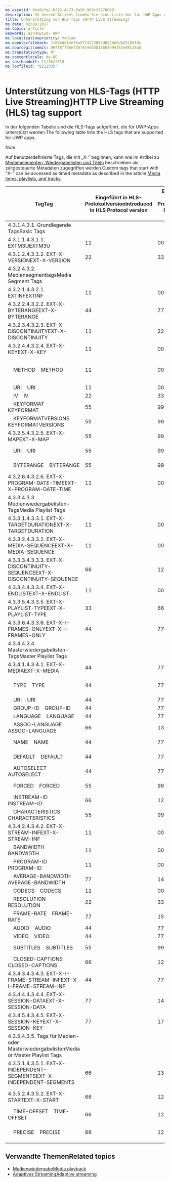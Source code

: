 ```yaml
---
ms.assetid: 66a9cfe2-b212-4c73-8a36-963c33270099
description: In diesem Artikel finden Sie eine Liste der für UWP-Apps unterstützten Tags für das HLS-Protokoll (HTTP Live Streaming).
title: Unterstützung von HLS-Tags (HTTP Live Streaming)
ms.date: 02/08/2017
ms.topic: article
keywords: Windows10, UWP
ms.localizationpriority: medium
ms.openlocfilehash: 7c6664d13e76a5774172094d632de9db25109fdc
ms.sourcegitcommit: 89ff8ff88ef58f4fe6d3b1368fe94f62e59118ad
ms.translationtype: MT
ms.contentlocale: de-DE
ms.lasthandoff: 11/30/2018
ms.locfileid: "8212535"
---
```

# <a name="http-live-streaming-hls-tag-support"></a><span data-ttu-id="c95f7-104">Unterstützung von HLS-Tags (HTTP Live Streaming)</span><span class="sxs-lookup"><span data-stu-id="c95f7-104">HTTP Live Streaming (HLS) tag support</span></span>
<span data-ttu-id="c95f7-105">In der folgenden Tabelle sind die HLS-Tags aufgeführt, die für UWP-Apps unterstützt werden.</span><span class="sxs-lookup"><span data-stu-id="c95f7-105">The following table lists the HLS tags that are supported for UWP apps.</span></span>

> [!NOTE] 
> <span data-ttu-id="c95f7-106">Auf benutzerdefinierte Tags, die mit „X-” beginnen, kann wie im Artikel zu [Medienelementen, Wiedergabelisten und Titeln](media-playback-with-mediasource.md) beschrieben als zeitgesteuerte Metadaten zugegriffen werden.</span><span class="sxs-lookup"><span data-stu-id="c95f7-106">Custom tags that start with "X-" can be accessed as timed metadata as described in the article [Media items, playlists, and tracks](media-playback-with-mediasource.md).</span></span>

|<span data-ttu-id="c95f7-107">Tag</span><span class="sxs-lookup"><span data-stu-id="c95f7-107">Tag</span></span> |<span data-ttu-id="c95f7-108">Eingeführt in HLS-Protokollversion</span><span class="sxs-lookup"><span data-stu-id="c95f7-108">Introduced in HLS Protocol version</span></span>|<span data-ttu-id="c95f7-109">Entwurfsversion des HLS-Protokolldokuments</span><span class="sxs-lookup"><span data-stu-id="c95f7-109">HLS Protocol Document Draft Version</span></span>|<span data-ttu-id="c95f7-110">Erforderlich auf dem Client</span><span class="sxs-lookup"><span data-stu-id="c95f7-110">Required on Client</span></span>|<span data-ttu-id="c95f7-111">Juliversion von Windows 10</span><span class="sxs-lookup"><span data-stu-id="c95f7-111">July release of Windows 10</span></span>|<span data-ttu-id="c95f7-112">Windows 10, Version 1511</span><span class="sxs-lookup"><span data-stu-id="c95f7-112">Windows 10, Version 1511</span></span>|<span data-ttu-id="c95f7-113">Windows 10, Version 1607</span><span class="sxs-lookup"><span data-stu-id="c95f7-113">Windows 10, Version 1607</span></span> |
|---------------------|-----------|--------------|---------|--------------|-----|-----|
|<span data-ttu-id="c95f7-114">4.3.1.</span><span class="sxs-lookup"><span data-stu-id="c95f7-114">4.3.1.</span></span>  <span data-ttu-id="c95f7-115">Grundlegende Tags</span><span class="sxs-lookup"><span data-stu-id="c95f7-115">Basic Tags</span></span>                 |             |                   |         |             |     |    |
| <span data-ttu-id="c95f7-116">4.3.1.1.</span><span class="sxs-lookup"><span data-stu-id="c95f7-116">4.3.1.1.</span></span>  <span data-ttu-id="c95f7-117">EXTM3U</span><span class="sxs-lookup"><span data-stu-id="c95f7-117">EXTM3U</span></span> |<span data-ttu-id="c95f7-118">1</span><span class="sxs-lookup"><span data-stu-id="c95f7-118">1</span></span>|<span data-ttu-id="c95f7-119">0</span><span class="sxs-lookup"><span data-stu-id="c95f7-119">0</span></span>|<span data-ttu-id="c95f7-120">ERFORDERLICH</span><span class="sxs-lookup"><span data-stu-id="c95f7-120">REQUIRED</span></span>|<span data-ttu-id="c95f7-121">Unterstützt</span><span class="sxs-lookup"><span data-stu-id="c95f7-121">Supported</span></span>|<span data-ttu-id="c95f7-122">Unterstützt</span><span class="sxs-lookup"><span data-stu-id="c95f7-122">Supported</span></span>|<span data-ttu-id="c95f7-123">Unterstützt</span><span class="sxs-lookup"><span data-stu-id="c95f7-123">Supported</span></span>|
| <span data-ttu-id="c95f7-124">4.3.1.2.</span><span class="sxs-lookup"><span data-stu-id="c95f7-124">4.3.1.2.</span></span>  <span data-ttu-id="c95f7-125">EXT-X-VERSION</span><span class="sxs-lookup"><span data-stu-id="c95f7-125">EXT-X-VERSION</span></span> |<span data-ttu-id="c95f7-126">2</span><span class="sxs-lookup"><span data-stu-id="c95f7-126">2</span></span>|<span data-ttu-id="c95f7-127">3</span><span class="sxs-lookup"><span data-stu-id="c95f7-127">3</span></span>|<span data-ttu-id="c95f7-128">ERFORDERLICH</span><span class="sxs-lookup"><span data-stu-id="c95f7-128">REQUIRED</span></span>|<span data-ttu-id="c95f7-129">Unterstützt</span><span class="sxs-lookup"><span data-stu-id="c95f7-129">Supported</span></span>|<span data-ttu-id="c95f7-130">Unterstützt</span><span class="sxs-lookup"><span data-stu-id="c95f7-130">Supported</span></span>|<span data-ttu-id="c95f7-131">Unterstützt</span><span class="sxs-lookup"><span data-stu-id="c95f7-131">Supported</span></span>
|<span data-ttu-id="c95f7-132">4.3.2.</span><span class="sxs-lookup"><span data-stu-id="c95f7-132">4.3.2.</span></span>  <span data-ttu-id="c95f7-133">Mediensegmenttags</span><span class="sxs-lookup"><span data-stu-id="c95f7-133">Media Segment Tags</span></span>                 |             |                   |         |             |     |    | 
| <span data-ttu-id="c95f7-134">4.3.2.1.</span><span class="sxs-lookup"><span data-stu-id="c95f7-134">4.3.2.1.</span></span>  <span data-ttu-id="c95f7-135">EXTINF</span><span class="sxs-lookup"><span data-stu-id="c95f7-135">EXTINF</span></span>  |<span data-ttu-id="c95f7-136">1</span><span class="sxs-lookup"><span data-stu-id="c95f7-136">1</span></span>|<span data-ttu-id="c95f7-137">0</span><span class="sxs-lookup"><span data-stu-id="c95f7-137">0</span></span>|<span data-ttu-id="c95f7-138">ERFORDERLICH</span><span class="sxs-lookup"><span data-stu-id="c95f7-138">REQUIRED</span></span>|<span data-ttu-id="c95f7-139">Unterstützt</span><span class="sxs-lookup"><span data-stu-id="c95f7-139">Supported</span></span>|<span data-ttu-id="c95f7-140">Unterstützt</span><span class="sxs-lookup"><span data-stu-id="c95f7-140">Supported</span></span>|<span data-ttu-id="c95f7-141">Unterstützt</span><span class="sxs-lookup"><span data-stu-id="c95f7-141">Supported</span></span>
| <span data-ttu-id="c95f7-142">4.3.2.2.</span><span class="sxs-lookup"><span data-stu-id="c95f7-142">4.3.2.2.</span></span>  <span data-ttu-id="c95f7-143">EXT-X-BYTERANGE</span><span class="sxs-lookup"><span data-stu-id="c95f7-143">EXT-X-BYTERANGE</span></span> |<span data-ttu-id="c95f7-144">4</span><span class="sxs-lookup"><span data-stu-id="c95f7-144">4</span></span>|<span data-ttu-id="c95f7-145">7</span><span class="sxs-lookup"><span data-stu-id="c95f7-145">7</span></span>|<span data-ttu-id="c95f7-146">OPTIONAL</span><span class="sxs-lookup"><span data-stu-id="c95f7-146">OPTIONAL</span></span>|<span data-ttu-id="c95f7-147">Unterstützt</span><span class="sxs-lookup"><span data-stu-id="c95f7-147">Supported</span></span>|<span data-ttu-id="c95f7-148">Unterstützt</span><span class="sxs-lookup"><span data-stu-id="c95f7-148">Supported</span></span>|<span data-ttu-id="c95f7-149">Unterstützt</span><span class="sxs-lookup"><span data-stu-id="c95f7-149">Supported</span></span>|
| <span data-ttu-id="c95f7-150">4.3.2.3.</span><span class="sxs-lookup"><span data-stu-id="c95f7-150">4.3.2.3.</span></span>  <span data-ttu-id="c95f7-151">EXT-X-DISCONTINUITY</span><span class="sxs-lookup"><span data-stu-id="c95f7-151">EXT-X-DISCONTINUITY</span></span> |<span data-ttu-id="c95f7-152">1</span><span class="sxs-lookup"><span data-stu-id="c95f7-152">1</span></span>|<span data-ttu-id="c95f7-153">2</span><span class="sxs-lookup"><span data-stu-id="c95f7-153">2</span></span>|<span data-ttu-id="c95f7-154">OPTIONAL</span><span class="sxs-lookup"><span data-stu-id="c95f7-154">OPTIONAL</span></span>|<span data-ttu-id="c95f7-155">Unterstützt</span><span class="sxs-lookup"><span data-stu-id="c95f7-155">Supported</span></span>|<span data-ttu-id="c95f7-156">Unterstützt</span><span class="sxs-lookup"><span data-stu-id="c95f7-156">Supported</span></span>|<span data-ttu-id="c95f7-157">Unterstützt</span><span class="sxs-lookup"><span data-stu-id="c95f7-157">Supported</span></span>|
| <span data-ttu-id="c95f7-158">4.3.2.4.</span><span class="sxs-lookup"><span data-stu-id="c95f7-158">4.3.2.4.</span></span>  <span data-ttu-id="c95f7-159">EXT-X-KEY</span><span class="sxs-lookup"><span data-stu-id="c95f7-159">EXT-X-KEY</span></span> |<span data-ttu-id="c95f7-160">1</span><span class="sxs-lookup"><span data-stu-id="c95f7-160">1</span></span>|<span data-ttu-id="c95f7-161">0</span><span class="sxs-lookup"><span data-stu-id="c95f7-161">0</span></span>|<span data-ttu-id="c95f7-162">OPTIONAL</span><span class="sxs-lookup"><span data-stu-id="c95f7-162">OPTIONAL</span></span>|<span data-ttu-id="c95f7-163">Unterstützt</span><span class="sxs-lookup"><span data-stu-id="c95f7-163">Supported</span></span>|<span data-ttu-id="c95f7-164">Unterstützt</span><span class="sxs-lookup"><span data-stu-id="c95f7-164">Supported</span></span>|<span data-ttu-id="c95f7-165">Unterstützt</span><span class="sxs-lookup"><span data-stu-id="c95f7-165">Supported</span></span>|
|<span data-ttu-id="c95f7-166">&nbsp;&nbsp;&nbsp; METHOD</span><span class="sxs-lookup"><span data-stu-id="c95f7-166">&nbsp;&nbsp;&nbsp; METHOD</span></span>|<span data-ttu-id="c95f7-167">1</span><span class="sxs-lookup"><span data-stu-id="c95f7-167">1</span></span>|<span data-ttu-id="c95f7-168">0</span><span class="sxs-lookup"><span data-stu-id="c95f7-168">0</span></span>|<span data-ttu-id="c95f7-169">Attribut</span><span class="sxs-lookup"><span data-stu-id="c95f7-169">Attribute</span></span>|<span data-ttu-id="c95f7-170">„NONE, AES-128”</span><span class="sxs-lookup"><span data-stu-id="c95f7-170">"NONE, AES-128"</span></span>|<span data-ttu-id="c95f7-171">„NONE, AES-128”</span><span class="sxs-lookup"><span data-stu-id="c95f7-171">"NONE, AES-128"</span></span>|<span data-ttu-id="c95f7-172">„NONE, AES-128, SAMPLE-AES”</span><span class="sxs-lookup"><span data-stu-id="c95f7-172">"NONE, AES-128, SAMPLE-AES"</span></span>|
|<span data-ttu-id="c95f7-173">&nbsp;&nbsp;&nbsp; URI</span><span class="sxs-lookup"><span data-stu-id="c95f7-173">&nbsp;&nbsp;&nbsp; URI</span></span>|<span data-ttu-id="c95f7-174">1</span><span class="sxs-lookup"><span data-stu-id="c95f7-174">1</span></span>|<span data-ttu-id="c95f7-175">0</span><span class="sxs-lookup"><span data-stu-id="c95f7-175">0</span></span>|<span data-ttu-id="c95f7-176">Attribut</span><span class="sxs-lookup"><span data-stu-id="c95f7-176">Attribute</span></span>|<span data-ttu-id="c95f7-177">Unterstützt</span><span class="sxs-lookup"><span data-stu-id="c95f7-177">Supported</span></span>|<span data-ttu-id="c95f7-178">Unterstützt</span><span class="sxs-lookup"><span data-stu-id="c95f7-178">Supported</span></span>|<span data-ttu-id="c95f7-179">Unterstützt</span><span class="sxs-lookup"><span data-stu-id="c95f7-179">Supported</span></span>|
|<span data-ttu-id="c95f7-180">&nbsp;&nbsp;&nbsp; IV</span><span class="sxs-lookup"><span data-stu-id="c95f7-180">&nbsp;&nbsp;&nbsp; IV</span></span>|<span data-ttu-id="c95f7-181">2</span><span class="sxs-lookup"><span data-stu-id="c95f7-181">2</span></span>|<span data-ttu-id="c95f7-182">3</span><span class="sxs-lookup"><span data-stu-id="c95f7-182">3</span></span>|<span data-ttu-id="c95f7-183">Attribut</span><span class="sxs-lookup"><span data-stu-id="c95f7-183">Attribute</span></span>|<span data-ttu-id="c95f7-184">Unterstützt</span><span class="sxs-lookup"><span data-stu-id="c95f7-184">Supported</span></span>|<span data-ttu-id="c95f7-185">Unterstützt</span><span class="sxs-lookup"><span data-stu-id="c95f7-185">Supported</span></span>|<span data-ttu-id="c95f7-186">Unterstützt</span><span class="sxs-lookup"><span data-stu-id="c95f7-186">Supported</span></span>|
|<span data-ttu-id="c95f7-187">&nbsp;&nbsp;&nbsp; KEYFORMAT</span><span class="sxs-lookup"><span data-stu-id="c95f7-187">&nbsp;&nbsp;&nbsp; KEYFORMAT</span></span>|<span data-ttu-id="c95f7-188">5</span><span class="sxs-lookup"><span data-stu-id="c95f7-188">5</span></span>|<span data-ttu-id="c95f7-189">9</span><span class="sxs-lookup"><span data-stu-id="c95f7-189">9</span></span>|<span data-ttu-id="c95f7-190">Attribut</span><span class="sxs-lookup"><span data-stu-id="c95f7-190">Attribute</span></span>|<span data-ttu-id="c95f7-191">Nicht unterstützt</span><span class="sxs-lookup"><span data-stu-id="c95f7-191">Not Supported</span></span>|<span data-ttu-id="c95f7-192">Nicht unterstützt</span><span class="sxs-lookup"><span data-stu-id="c95f7-192">Not Supported</span></span>|<span data-ttu-id="c95f7-193">Nicht unterstützt</span><span class="sxs-lookup"><span data-stu-id="c95f7-193">Not Supported</span></span>|
|<span data-ttu-id="c95f7-194">&nbsp;&nbsp;&nbsp; KEYFORMATVERSIONS</span><span class="sxs-lookup"><span data-stu-id="c95f7-194">&nbsp;&nbsp;&nbsp; KEYFORMATVERSIONS</span></span>|<span data-ttu-id="c95f7-195">5</span><span class="sxs-lookup"><span data-stu-id="c95f7-195">5</span></span>|<span data-ttu-id="c95f7-196">9</span><span class="sxs-lookup"><span data-stu-id="c95f7-196">9</span></span>|<span data-ttu-id="c95f7-197">Attribut</span><span class="sxs-lookup"><span data-stu-id="c95f7-197">Attribute</span></span>|<span data-ttu-id="c95f7-198">Nicht unterstützt</span><span class="sxs-lookup"><span data-stu-id="c95f7-198">Not Supported</span></span>|<span data-ttu-id="c95f7-199">Nicht unterstützt</span><span class="sxs-lookup"><span data-stu-id="c95f7-199">Not Supported</span></span>|<span data-ttu-id="c95f7-200">Nicht unterstützt</span><span class="sxs-lookup"><span data-stu-id="c95f7-200">Not Supported</span></span>|
| <span data-ttu-id="c95f7-201">4.3.2.5.</span><span class="sxs-lookup"><span data-stu-id="c95f7-201">4.3.2.5.</span></span>  <span data-ttu-id="c95f7-202">EXT-X-MAP</span><span class="sxs-lookup"><span data-stu-id="c95f7-202">EXT-X-MAP</span></span> |<span data-ttu-id="c95f7-203">5</span><span class="sxs-lookup"><span data-stu-id="c95f7-203">5</span></span>|<span data-ttu-id="c95f7-204">9</span><span class="sxs-lookup"><span data-stu-id="c95f7-204">9</span></span>|<span data-ttu-id="c95f7-205">OPTIONAL</span><span class="sxs-lookup"><span data-stu-id="c95f7-205">OPTIONAL</span></span>|<span data-ttu-id="c95f7-206">Nicht unterstützt</span><span class="sxs-lookup"><span data-stu-id="c95f7-206">Not Supported</span></span>|<span data-ttu-id="c95f7-207">Nicht unterstützt</span><span class="sxs-lookup"><span data-stu-id="c95f7-207">Not Supported</span></span>|<span data-ttu-id="c95f7-208">Nicht unterstützt</span><span class="sxs-lookup"><span data-stu-id="c95f7-208">Not Supported</span></span>|
|<span data-ttu-id="c95f7-209">&nbsp;&nbsp;&nbsp; URI</span><span class="sxs-lookup"><span data-stu-id="c95f7-209">&nbsp;&nbsp;&nbsp; URI</span></span>|<span data-ttu-id="c95f7-210">5</span><span class="sxs-lookup"><span data-stu-id="c95f7-210">5</span></span>|<span data-ttu-id="c95f7-211">9</span><span class="sxs-lookup"><span data-stu-id="c95f7-211">9</span></span>|<span data-ttu-id="c95f7-212">Attribut</span><span class="sxs-lookup"><span data-stu-id="c95f7-212">Attribute</span></span>|<span data-ttu-id="c95f7-213">Nicht unterstützt</span><span class="sxs-lookup"><span data-stu-id="c95f7-213">Not Supported</span></span>|<span data-ttu-id="c95f7-214">Nicht unterstützt</span><span class="sxs-lookup"><span data-stu-id="c95f7-214">Not Supported</span></span>|<span data-ttu-id="c95f7-215">Nicht unterstützt</span><span class="sxs-lookup"><span data-stu-id="c95f7-215">Not Supported</span></span>|
|<span data-ttu-id="c95f7-216">&nbsp;&nbsp;&nbsp; BYTERANGE</span><span class="sxs-lookup"><span data-stu-id="c95f7-216">&nbsp;&nbsp;&nbsp; BYTERANGE</span></span>|<span data-ttu-id="c95f7-217">5</span><span class="sxs-lookup"><span data-stu-id="c95f7-217">5</span></span>|<span data-ttu-id="c95f7-218">9</span><span class="sxs-lookup"><span data-stu-id="c95f7-218">9</span></span>|<span data-ttu-id="c95f7-219">Attribut</span><span class="sxs-lookup"><span data-stu-id="c95f7-219">Attribute</span></span>|<span data-ttu-id="c95f7-220">Nicht unterstützt</span><span class="sxs-lookup"><span data-stu-id="c95f7-220">Not Supported</span></span>|<span data-ttu-id="c95f7-221">Nicht unterstützt</span><span class="sxs-lookup"><span data-stu-id="c95f7-221">Not Supported</span></span>|<span data-ttu-id="c95f7-222">Nicht unterstützt</span><span class="sxs-lookup"><span data-stu-id="c95f7-222">Not Supported</span></span>|
| <span data-ttu-id="c95f7-223">4.3.2.6.</span><span class="sxs-lookup"><span data-stu-id="c95f7-223">4.3.2.6.</span></span>  <span data-ttu-id="c95f7-224">EXT-X-PROGRAM-DATE-TIME</span><span class="sxs-lookup"><span data-stu-id="c95f7-224">EXT-X-PROGRAM-DATE-TIME</span></span> |<span data-ttu-id="c95f7-225">1</span><span class="sxs-lookup"><span data-stu-id="c95f7-225">1</span></span>|<span data-ttu-id="c95f7-226">0</span><span class="sxs-lookup"><span data-stu-id="c95f7-226">0</span></span>|<span data-ttu-id="c95f7-227">OPTIONAL</span><span class="sxs-lookup"><span data-stu-id="c95f7-227">OPTIONAL</span></span>|<span data-ttu-id="c95f7-228">Nicht unterstützt</span><span class="sxs-lookup"><span data-stu-id="c95f7-228">Not Supported</span></span>|<span data-ttu-id="c95f7-229">Nicht unterstützt</span><span class="sxs-lookup"><span data-stu-id="c95f7-229">Not Supported</span></span>|<span data-ttu-id="c95f7-230">Nicht unterstützt</span><span class="sxs-lookup"><span data-stu-id="c95f7-230">Not Supported</span></span>|
|<span data-ttu-id="c95f7-231">4.3.3.</span><span class="sxs-lookup"><span data-stu-id="c95f7-231">4.3.3.</span></span>  <span data-ttu-id="c95f7-232">Medienwiedergabelisten-Tags</span><span class="sxs-lookup"><span data-stu-id="c95f7-232">Media Playlist Tags</span></span>                 |             |                   |         |             |     |    | 
| <span data-ttu-id="c95f7-233">4.3.3.1.</span><span class="sxs-lookup"><span data-stu-id="c95f7-233">4.3.3.1.</span></span>  <span data-ttu-id="c95f7-234">EXT-X-TARGETDURATION</span><span class="sxs-lookup"><span data-stu-id="c95f7-234">EXT-X-TARGETDURATION</span></span>  |<span data-ttu-id="c95f7-235">1</span><span class="sxs-lookup"><span data-stu-id="c95f7-235">1</span></span>|<span data-ttu-id="c95f7-236">0</span><span class="sxs-lookup"><span data-stu-id="c95f7-236">0</span></span>|<span data-ttu-id="c95f7-237">ERFORDERLICH</span><span class="sxs-lookup"><span data-stu-id="c95f7-237">REQUIRED</span></span>|<span data-ttu-id="c95f7-238">Unterstützt</span><span class="sxs-lookup"><span data-stu-id="c95f7-238">Supported</span></span>|<span data-ttu-id="c95f7-239">Unterstützt</span><span class="sxs-lookup"><span data-stu-id="c95f7-239">Supported</span></span>|<span data-ttu-id="c95f7-240">Unterstützt</span><span class="sxs-lookup"><span data-stu-id="c95f7-240">Supported</span></span>|
| <span data-ttu-id="c95f7-241">4.3.3.2.</span><span class="sxs-lookup"><span data-stu-id="c95f7-241">4.3.3.2.</span></span>  <span data-ttu-id="c95f7-242">EXT-X-MEDIA-SEQUENCE</span><span class="sxs-lookup"><span data-stu-id="c95f7-242">EXT-X-MEDIA-SEQUENCE</span></span>  |<span data-ttu-id="c95f7-243">1</span><span class="sxs-lookup"><span data-stu-id="c95f7-243">1</span></span>|<span data-ttu-id="c95f7-244">0</span><span class="sxs-lookup"><span data-stu-id="c95f7-244">0</span></span>|<span data-ttu-id="c95f7-245">OPTIONAL</span><span class="sxs-lookup"><span data-stu-id="c95f7-245">OPTIONAL</span></span>|<span data-ttu-id="c95f7-246">Unterstützt</span><span class="sxs-lookup"><span data-stu-id="c95f7-246">Supported</span></span>|<span data-ttu-id="c95f7-247">Unterstützt</span><span class="sxs-lookup"><span data-stu-id="c95f7-247">Supported</span></span>|<span data-ttu-id="c95f7-248">Unterstützt</span><span class="sxs-lookup"><span data-stu-id="c95f7-248">Supported</span></span>|
| <span data-ttu-id="c95f7-249">4.3.3.3.</span><span class="sxs-lookup"><span data-stu-id="c95f7-249">4.3.3.3.</span></span>  <span data-ttu-id="c95f7-250">EXT-X-DISCONTINUITY-SEQUENCE</span><span class="sxs-lookup"><span data-stu-id="c95f7-250">EXT-X-DISCONTINUITY-SEQUENCE</span></span>|<span data-ttu-id="c95f7-251">6</span><span class="sxs-lookup"><span data-stu-id="c95f7-251">6</span></span>|<span data-ttu-id="c95f7-252">12</span><span class="sxs-lookup"><span data-stu-id="c95f7-252">12</span></span>|<span data-ttu-id="c95f7-253">OPTIONAL</span><span class="sxs-lookup"><span data-stu-id="c95f7-253">OPTIONAL</span></span>|<span data-ttu-id="c95f7-254">Nicht unterstützt</span><span class="sxs-lookup"><span data-stu-id="c95f7-254">Not Supported</span></span>|<span data-ttu-id="c95f7-255">Nicht unterstützt</span><span class="sxs-lookup"><span data-stu-id="c95f7-255">Not Supported</span></span>|<span data-ttu-id="c95f7-256">Nicht unterstützt</span><span class="sxs-lookup"><span data-stu-id="c95f7-256">Not Supported</span></span>|
| <span data-ttu-id="c95f7-257">4.3.3.4.</span><span class="sxs-lookup"><span data-stu-id="c95f7-257">4.3.3.4.</span></span>  <span data-ttu-id="c95f7-258">EXT-X-ENDLIST</span><span class="sxs-lookup"><span data-stu-id="c95f7-258">EXT-X-ENDLIST</span></span> |<span data-ttu-id="c95f7-259">1</span><span class="sxs-lookup"><span data-stu-id="c95f7-259">1</span></span>|<span data-ttu-id="c95f7-260">0</span><span class="sxs-lookup"><span data-stu-id="c95f7-260">0</span></span>|<span data-ttu-id="c95f7-261">OPTIONAL</span><span class="sxs-lookup"><span data-stu-id="c95f7-261">OPTIONAL</span></span>|<span data-ttu-id="c95f7-262">Unterstützt</span><span class="sxs-lookup"><span data-stu-id="c95f7-262">Supported</span></span>|<span data-ttu-id="c95f7-263">Unterstützt</span><span class="sxs-lookup"><span data-stu-id="c95f7-263">Supported</span></span>|<span data-ttu-id="c95f7-264">Unterstützt</span><span class="sxs-lookup"><span data-stu-id="c95f7-264">Supported</span></span>|
| <span data-ttu-id="c95f7-265">4.3.3.5.</span><span class="sxs-lookup"><span data-stu-id="c95f7-265">4.3.3.5.</span></span>  <span data-ttu-id="c95f7-266">EXT-X-PLAYLIST-TYPE</span><span class="sxs-lookup"><span data-stu-id="c95f7-266">EXT-X-PLAYLIST-TYPE</span></span> |<span data-ttu-id="c95f7-267">3</span><span class="sxs-lookup"><span data-stu-id="c95f7-267">3</span></span>|<span data-ttu-id="c95f7-268">6</span><span class="sxs-lookup"><span data-stu-id="c95f7-268">6</span></span>|<span data-ttu-id="c95f7-269">OPTIONAL</span><span class="sxs-lookup"><span data-stu-id="c95f7-269">OPTIONAL</span></span>|<span data-ttu-id="c95f7-270">Unterstützt</span><span class="sxs-lookup"><span data-stu-id="c95f7-270">Supported</span></span>|<span data-ttu-id="c95f7-271">Unterstützt</span><span class="sxs-lookup"><span data-stu-id="c95f7-271">Supported</span></span>|<span data-ttu-id="c95f7-272">Unterstützt</span><span class="sxs-lookup"><span data-stu-id="c95f7-272">Supported</span></span>|
| <span data-ttu-id="c95f7-273">4.3.3.6.</span><span class="sxs-lookup"><span data-stu-id="c95f7-273">4.3.3.6.</span></span>  <span data-ttu-id="c95f7-274">EXT-X-I-FRAMES-ONLY</span><span class="sxs-lookup"><span data-stu-id="c95f7-274">EXT-X-I-FRAMES-ONLY</span></span> |<span data-ttu-id="c95f7-275">4</span><span class="sxs-lookup"><span data-stu-id="c95f7-275">4</span></span>|<span data-ttu-id="c95f7-276">7</span><span class="sxs-lookup"><span data-stu-id="c95f7-276">7</span></span>|<span data-ttu-id="c95f7-277">OPTIONAL</span><span class="sxs-lookup"><span data-stu-id="c95f7-277">OPTIONAL</span></span>|<span data-ttu-id="c95f7-278">Nicht unterstützt</span><span class="sxs-lookup"><span data-stu-id="c95f7-278">Not Supported</span></span>|<span data-ttu-id="c95f7-279">Nicht unterstützt</span><span class="sxs-lookup"><span data-stu-id="c95f7-279">Not Supported</span></span>|<span data-ttu-id="c95f7-280">Nicht unterstützt</span><span class="sxs-lookup"><span data-stu-id="c95f7-280">Not Supported</span></span>|
|<span data-ttu-id="c95f7-281">4.3.4.</span><span class="sxs-lookup"><span data-stu-id="c95f7-281">4.3.4.</span></span>  <span data-ttu-id="c95f7-282">Masterwiedergabelisten-Tags</span><span class="sxs-lookup"><span data-stu-id="c95f7-282">Master Playlist Tags</span></span>                 |             |                   |         |             |     |    |
| <span data-ttu-id="c95f7-283">4.3.4.1.</span><span class="sxs-lookup"><span data-stu-id="c95f7-283">4.3.4.1.</span></span>  <span data-ttu-id="c95f7-284">EXT-X-MEDIA</span><span class="sxs-lookup"><span data-stu-id="c95f7-284">EXT-X-MEDIA</span></span> |<span data-ttu-id="c95f7-285">4</span><span class="sxs-lookup"><span data-stu-id="c95f7-285">4</span></span>|<span data-ttu-id="c95f7-286">7</span><span class="sxs-lookup"><span data-stu-id="c95f7-286">7</span></span>|<span data-ttu-id="c95f7-287">OPTIONAL</span><span class="sxs-lookup"><span data-stu-id="c95f7-287">OPTIONAL</span></span>|<span data-ttu-id="c95f7-288">Unterstützt</span><span class="sxs-lookup"><span data-stu-id="c95f7-288">Supported</span></span>|<span data-ttu-id="c95f7-289">Unterstützt</span><span class="sxs-lookup"><span data-stu-id="c95f7-289">Supported</span></span>|<span data-ttu-id="c95f7-290">Unterstützt</span><span class="sxs-lookup"><span data-stu-id="c95f7-290">Supported</span></span>|
|<span data-ttu-id="c95f7-291">&nbsp;&nbsp;&nbsp;  TYPE</span><span class="sxs-lookup"><span data-stu-id="c95f7-291">&nbsp;&nbsp;&nbsp;  TYPE</span></span>|<span data-ttu-id="c95f7-292">4</span><span class="sxs-lookup"><span data-stu-id="c95f7-292">4</span></span>|<span data-ttu-id="c95f7-293">7</span><span class="sxs-lookup"><span data-stu-id="c95f7-293">7</span></span>|<span data-ttu-id="c95f7-294">Attribut</span><span class="sxs-lookup"><span data-stu-id="c95f7-294">Attribute</span></span>|<span data-ttu-id="c95f7-295">„AUDIO, VIDEO”</span><span class="sxs-lookup"><span data-stu-id="c95f7-295">"AUDIO, VIDEO"</span></span>|<span data-ttu-id="c95f7-296">„AUDIO, VIDEO”</span><span class="sxs-lookup"><span data-stu-id="c95f7-296">"AUDIO, VIDEO"</span></span>|<span data-ttu-id="c95f7-297">„AUDIO, VIDEO, SUBTITLES”</span><span class="sxs-lookup"><span data-stu-id="c95f7-297">"AUDIO, VIDEO, SUBTITLES"</span></span>|
|<span data-ttu-id="c95f7-298">&nbsp;&nbsp;&nbsp;  URI</span><span class="sxs-lookup"><span data-stu-id="c95f7-298">&nbsp;&nbsp;&nbsp;  URI</span></span>|<span data-ttu-id="c95f7-299">4</span><span class="sxs-lookup"><span data-stu-id="c95f7-299">4</span></span>|<span data-ttu-id="c95f7-300">7</span><span class="sxs-lookup"><span data-stu-id="c95f7-300">7</span></span>|<span data-ttu-id="c95f7-301">Attribut</span><span class="sxs-lookup"><span data-stu-id="c95f7-301">Attribute</span></span>|<span data-ttu-id="c95f7-302">Unterstützt</span><span class="sxs-lookup"><span data-stu-id="c95f7-302">Supported</span></span>|<span data-ttu-id="c95f7-303">Unterstützt</span><span class="sxs-lookup"><span data-stu-id="c95f7-303">Supported</span></span>|<span data-ttu-id="c95f7-304">Unterstützt</span><span class="sxs-lookup"><span data-stu-id="c95f7-304">Supported</span></span>|
|<span data-ttu-id="c95f7-305">&nbsp;&nbsp;&nbsp;  GROUP-ID</span><span class="sxs-lookup"><span data-stu-id="c95f7-305">&nbsp;&nbsp;&nbsp;  GROUP-ID</span></span>|<span data-ttu-id="c95f7-306">4</span><span class="sxs-lookup"><span data-stu-id="c95f7-306">4</span></span>|<span data-ttu-id="c95f7-307">7</span><span class="sxs-lookup"><span data-stu-id="c95f7-307">7</span></span>|<span data-ttu-id="c95f7-308">Attribut</span><span class="sxs-lookup"><span data-stu-id="c95f7-308">Attribute</span></span>|<span data-ttu-id="c95f7-309">Unterstützt</span><span class="sxs-lookup"><span data-stu-id="c95f7-309">Supported</span></span>|<span data-ttu-id="c95f7-310">Unterstützt</span><span class="sxs-lookup"><span data-stu-id="c95f7-310">Supported</span></span>|<span data-ttu-id="c95f7-311">Unterstützt</span><span class="sxs-lookup"><span data-stu-id="c95f7-311">Supported</span></span>|
|<span data-ttu-id="c95f7-312">&nbsp;&nbsp;&nbsp;  LANGUAGE</span><span class="sxs-lookup"><span data-stu-id="c95f7-312">&nbsp;&nbsp;&nbsp;  LANGUAGE</span></span>|<span data-ttu-id="c95f7-313">4</span><span class="sxs-lookup"><span data-stu-id="c95f7-313">4</span></span>|<span data-ttu-id="c95f7-314">7</span><span class="sxs-lookup"><span data-stu-id="c95f7-314">7</span></span>|<span data-ttu-id="c95f7-315">Attribut</span><span class="sxs-lookup"><span data-stu-id="c95f7-315">Attribute</span></span>|<span data-ttu-id="c95f7-316">Unterstützt</span><span class="sxs-lookup"><span data-stu-id="c95f7-316">Supported</span></span>|<span data-ttu-id="c95f7-317">Unterstützt</span><span class="sxs-lookup"><span data-stu-id="c95f7-317">Supported</span></span>|<span data-ttu-id="c95f7-318">Unterstützt</span><span class="sxs-lookup"><span data-stu-id="c95f7-318">Supported</span></span>|
|<span data-ttu-id="c95f7-319">&nbsp;&nbsp;&nbsp;  ASSOC-LANGUAGE</span><span class="sxs-lookup"><span data-stu-id="c95f7-319">&nbsp;&nbsp;&nbsp;  ASSOC-LANGUAGE</span></span>|<span data-ttu-id="c95f7-320">6</span><span class="sxs-lookup"><span data-stu-id="c95f7-320">6</span></span>|<span data-ttu-id="c95f7-321">13</span><span class="sxs-lookup"><span data-stu-id="c95f7-321">13</span></span>|<span data-ttu-id="c95f7-322">Attribut</span><span class="sxs-lookup"><span data-stu-id="c95f7-322">Attribute</span></span>|<span data-ttu-id="c95f7-323">Nicht unterstützt</span><span class="sxs-lookup"><span data-stu-id="c95f7-323">Not Supported</span></span>|<span data-ttu-id="c95f7-324">Nicht unterstützt</span><span class="sxs-lookup"><span data-stu-id="c95f7-324">Not Supported</span></span>|<span data-ttu-id="c95f7-325">Nicht unterstützt</span><span class="sxs-lookup"><span data-stu-id="c95f7-325">Not Supported</span></span>|
|<span data-ttu-id="c95f7-326">&nbsp;&nbsp;&nbsp;  NAME</span><span class="sxs-lookup"><span data-stu-id="c95f7-326">&nbsp;&nbsp;&nbsp;  NAME</span></span>|<span data-ttu-id="c95f7-327">4</span><span class="sxs-lookup"><span data-stu-id="c95f7-327">4</span></span>|<span data-ttu-id="c95f7-328">7</span><span class="sxs-lookup"><span data-stu-id="c95f7-328">7</span></span>|<span data-ttu-id="c95f7-329">Attribut</span><span class="sxs-lookup"><span data-stu-id="c95f7-329">Attribute</span></span>|<span data-ttu-id="c95f7-330">Nicht unterstützt</span><span class="sxs-lookup"><span data-stu-id="c95f7-330">Not Supported</span></span>|<span data-ttu-id="c95f7-331">Nicht unterstützt</span><span class="sxs-lookup"><span data-stu-id="c95f7-331">Not Supported</span></span>|<span data-ttu-id="c95f7-332">Unterstützt</span><span class="sxs-lookup"><span data-stu-id="c95f7-332">Supported</span></span>|
|<span data-ttu-id="c95f7-333">&nbsp;&nbsp;&nbsp;  DEFAULT</span><span class="sxs-lookup"><span data-stu-id="c95f7-333">&nbsp;&nbsp;&nbsp;  DEFAULT</span></span>|<span data-ttu-id="c95f7-334">4</span><span class="sxs-lookup"><span data-stu-id="c95f7-334">4</span></span>|<span data-ttu-id="c95f7-335">7</span><span class="sxs-lookup"><span data-stu-id="c95f7-335">7</span></span>|<span data-ttu-id="c95f7-336">Attribut</span><span class="sxs-lookup"><span data-stu-id="c95f7-336">Attribute</span></span>|<span data-ttu-id="c95f7-337">Nicht unterstützt</span><span class="sxs-lookup"><span data-stu-id="c95f7-337">Not Supported</span></span>|<span data-ttu-id="c95f7-338">Nicht unterstützt</span><span class="sxs-lookup"><span data-stu-id="c95f7-338">Not Supported</span></span>|<span data-ttu-id="c95f7-339">Nicht unterstützt</span><span class="sxs-lookup"><span data-stu-id="c95f7-339">Not Supported</span></span>|
|<span data-ttu-id="c95f7-340">&nbsp;&nbsp;&nbsp;  AUTOSELECT</span><span class="sxs-lookup"><span data-stu-id="c95f7-340">&nbsp;&nbsp;&nbsp;  AUTOSELECT</span></span>|<span data-ttu-id="c95f7-341">4</span><span class="sxs-lookup"><span data-stu-id="c95f7-341">4</span></span>|<span data-ttu-id="c95f7-342">7</span><span class="sxs-lookup"><span data-stu-id="c95f7-342">7</span></span>|<span data-ttu-id="c95f7-343">Attribut</span><span class="sxs-lookup"><span data-stu-id="c95f7-343">Attribute</span></span>|<span data-ttu-id="c95f7-344">Nicht unterstützt</span><span class="sxs-lookup"><span data-stu-id="c95f7-344">Not Supported</span></span>|<span data-ttu-id="c95f7-345">Nicht unterstützt</span><span class="sxs-lookup"><span data-stu-id="c95f7-345">Not Supported</span></span>|<span data-ttu-id="c95f7-346">Nicht unterstützt</span><span class="sxs-lookup"><span data-stu-id="c95f7-346">Not Supported</span></span>|
|<span data-ttu-id="c95f7-347">&nbsp;&nbsp;&nbsp;  FORCED</span><span class="sxs-lookup"><span data-stu-id="c95f7-347">&nbsp;&nbsp;&nbsp;  FORCED</span></span>|<span data-ttu-id="c95f7-348">5</span><span class="sxs-lookup"><span data-stu-id="c95f7-348">5</span></span>|<span data-ttu-id="c95f7-349">9</span><span class="sxs-lookup"><span data-stu-id="c95f7-349">9</span></span>|<span data-ttu-id="c95f7-350">Attribut</span><span class="sxs-lookup"><span data-stu-id="c95f7-350">Attribute</span></span>|<span data-ttu-id="c95f7-351">Nicht unterstützt</span><span class="sxs-lookup"><span data-stu-id="c95f7-351">Not Supported</span></span>|<span data-ttu-id="c95f7-352">Nicht unterstützt</span><span class="sxs-lookup"><span data-stu-id="c95f7-352">Not Supported</span></span>|<span data-ttu-id="c95f7-353">Nicht unterstützt</span><span class="sxs-lookup"><span data-stu-id="c95f7-353">Not Supported</span></span>|
|<span data-ttu-id="c95f7-354">&nbsp;&nbsp;&nbsp;  INSTREAM-ID</span><span class="sxs-lookup"><span data-stu-id="c95f7-354">&nbsp;&nbsp;&nbsp;  INSTREAM-ID</span></span>|<span data-ttu-id="c95f7-355">6</span><span class="sxs-lookup"><span data-stu-id="c95f7-355">6</span></span>|<span data-ttu-id="c95f7-356">12</span><span class="sxs-lookup"><span data-stu-id="c95f7-356">12</span></span>|<span data-ttu-id="c95f7-357">Attribut</span><span class="sxs-lookup"><span data-stu-id="c95f7-357">Attribute</span></span>|<span data-ttu-id="c95f7-358">Nicht unterstützt</span><span class="sxs-lookup"><span data-stu-id="c95f7-358">Not Supported</span></span>|<span data-ttu-id="c95f7-359">Nicht unterstützt</span><span class="sxs-lookup"><span data-stu-id="c95f7-359">Not Supported</span></span>|<span data-ttu-id="c95f7-360">Nicht unterstützt</span><span class="sxs-lookup"><span data-stu-id="c95f7-360">Not Supported</span></span>|
|<span data-ttu-id="c95f7-361">&nbsp;&nbsp;&nbsp;  CHARACTERISTICS</span><span class="sxs-lookup"><span data-stu-id="c95f7-361">&nbsp;&nbsp;&nbsp;  CHARACTERISTICS</span></span>|<span data-ttu-id="c95f7-362">5</span><span class="sxs-lookup"><span data-stu-id="c95f7-362">5</span></span>|<span data-ttu-id="c95f7-363">9</span><span class="sxs-lookup"><span data-stu-id="c95f7-363">9</span></span>|<span data-ttu-id="c95f7-364">Attribut</span><span class="sxs-lookup"><span data-stu-id="c95f7-364">Attribute</span></span>|<span data-ttu-id="c95f7-365">Nicht unterstützt</span><span class="sxs-lookup"><span data-stu-id="c95f7-365">Not Supported</span></span>|<span data-ttu-id="c95f7-366">Nicht unterstützt</span><span class="sxs-lookup"><span data-stu-id="c95f7-366">Not Supported</span></span>|<span data-ttu-id="c95f7-367">Nicht unterstützt</span><span class="sxs-lookup"><span data-stu-id="c95f7-367">Not Supported</span></span>|
| <span data-ttu-id="c95f7-368">4.3.4.2.</span><span class="sxs-lookup"><span data-stu-id="c95f7-368">4.3.4.2.</span></span>  <span data-ttu-id="c95f7-369">EXT-X-STREAM-INF</span><span class="sxs-lookup"><span data-stu-id="c95f7-369">EXT-X-STREAM-INF</span></span>  |<span data-ttu-id="c95f7-370">1</span><span class="sxs-lookup"><span data-stu-id="c95f7-370">1</span></span>|<span data-ttu-id="c95f7-371">0</span><span class="sxs-lookup"><span data-stu-id="c95f7-371">0</span></span>|<span data-ttu-id="c95f7-372">ERFORDERLICH</span><span class="sxs-lookup"><span data-stu-id="c95f7-372">REQUIRED</span></span>|<span data-ttu-id="c95f7-373">Unterstützt</span><span class="sxs-lookup"><span data-stu-id="c95f7-373">Supported</span></span>|<span data-ttu-id="c95f7-374">Unterstützt</span><span class="sxs-lookup"><span data-stu-id="c95f7-374">Supported</span></span>|<span data-ttu-id="c95f7-375">Unterstützt</span><span class="sxs-lookup"><span data-stu-id="c95f7-375">Supported</span></span>|
|<span data-ttu-id="c95f7-376">&nbsp;&nbsp;&nbsp;  BANDWIDTH</span><span class="sxs-lookup"><span data-stu-id="c95f7-376">&nbsp;&nbsp;&nbsp;  BANDWIDTH</span></span>|<span data-ttu-id="c95f7-377">1</span><span class="sxs-lookup"><span data-stu-id="c95f7-377">1</span></span>|<span data-ttu-id="c95f7-378">0</span><span class="sxs-lookup"><span data-stu-id="c95f7-378">0</span></span>|<span data-ttu-id="c95f7-379">Attribut</span><span class="sxs-lookup"><span data-stu-id="c95f7-379">Attribute</span></span>|<span data-ttu-id="c95f7-380">Unterstützt</span><span class="sxs-lookup"><span data-stu-id="c95f7-380">Supported</span></span>|<span data-ttu-id="c95f7-381">Unterstützt</span><span class="sxs-lookup"><span data-stu-id="c95f7-381">Supported</span></span>|<span data-ttu-id="c95f7-382">Unterstützt</span><span class="sxs-lookup"><span data-stu-id="c95f7-382">Supported</span></span>|
|<span data-ttu-id="c95f7-383">&nbsp;&nbsp;&nbsp;  PROGRAM-ID</span><span class="sxs-lookup"><span data-stu-id="c95f7-383">&nbsp;&nbsp;&nbsp;  PROGRAM-ID</span></span>|<span data-ttu-id="c95f7-384">1</span><span class="sxs-lookup"><span data-stu-id="c95f7-384">1</span></span>|<span data-ttu-id="c95f7-385">0</span><span class="sxs-lookup"><span data-stu-id="c95f7-385">0</span></span>|<span data-ttu-id="c95f7-386">Attribut</span><span class="sxs-lookup"><span data-stu-id="c95f7-386">Attribute</span></span>|<span data-ttu-id="c95f7-387">Nicht verfügbar</span><span class="sxs-lookup"><span data-stu-id="c95f7-387">NA</span></span>|<span data-ttu-id="c95f7-388">Nicht verfügbar</span><span class="sxs-lookup"><span data-stu-id="c95f7-388">NA</span></span>|<span data-ttu-id="c95f7-389">Nicht verfügbar</span><span class="sxs-lookup"><span data-stu-id="c95f7-389">NA</span></span>|
|<span data-ttu-id="c95f7-390">&nbsp;&nbsp;&nbsp;  AVERAGE-BANDWIDTH</span><span class="sxs-lookup"><span data-stu-id="c95f7-390">&nbsp;&nbsp;&nbsp;  AVERAGE-BANDWIDTH</span></span>|<span data-ttu-id="c95f7-391">7</span><span class="sxs-lookup"><span data-stu-id="c95f7-391">7</span></span>|<span data-ttu-id="c95f7-392">14</span><span class="sxs-lookup"><span data-stu-id="c95f7-392">14</span></span>|<span data-ttu-id="c95f7-393">Attribut</span><span class="sxs-lookup"><span data-stu-id="c95f7-393">Attribute</span></span>|<span data-ttu-id="c95f7-394">Nicht unterstützt</span><span class="sxs-lookup"><span data-stu-id="c95f7-394">Not Supported</span></span>|<span data-ttu-id="c95f7-395">Nicht unterstützt</span><span class="sxs-lookup"><span data-stu-id="c95f7-395">Not Supported</span></span>|<span data-ttu-id="c95f7-396">Nicht unterstützt</span><span class="sxs-lookup"><span data-stu-id="c95f7-396">Not Supported</span></span>|
|<span data-ttu-id="c95f7-397">&nbsp;&nbsp;&nbsp;  CODECS</span><span class="sxs-lookup"><span data-stu-id="c95f7-397">&nbsp;&nbsp;&nbsp;  CODECS</span></span>|<span data-ttu-id="c95f7-398">1</span><span class="sxs-lookup"><span data-stu-id="c95f7-398">1</span></span>|<span data-ttu-id="c95f7-399">0</span><span class="sxs-lookup"><span data-stu-id="c95f7-399">0</span></span>|<span data-ttu-id="c95f7-400">Attribut</span><span class="sxs-lookup"><span data-stu-id="c95f7-400">Attribute</span></span>|<span data-ttu-id="c95f7-401">Unterstützt</span><span class="sxs-lookup"><span data-stu-id="c95f7-401">Supported</span></span>|<span data-ttu-id="c95f7-402">Unterstützt</span><span class="sxs-lookup"><span data-stu-id="c95f7-402">Supported</span></span>|<span data-ttu-id="c95f7-403">Unterstützt</span><span class="sxs-lookup"><span data-stu-id="c95f7-403">Supported</span></span>|
|<span data-ttu-id="c95f7-404">&nbsp;&nbsp;&nbsp;  RESOLUTION</span><span class="sxs-lookup"><span data-stu-id="c95f7-404">&nbsp;&nbsp;&nbsp;  RESOLUTION</span></span>|<span data-ttu-id="c95f7-405">2</span><span class="sxs-lookup"><span data-stu-id="c95f7-405">2</span></span>|<span data-ttu-id="c95f7-406">3</span><span class="sxs-lookup"><span data-stu-id="c95f7-406">3</span></span>|<span data-ttu-id="c95f7-407">Attribut</span><span class="sxs-lookup"><span data-stu-id="c95f7-407">Attribute</span></span>|<span data-ttu-id="c95f7-408">Unterstützt</span><span class="sxs-lookup"><span data-stu-id="c95f7-408">Supported</span></span>|<span data-ttu-id="c95f7-409">Unterstützt</span><span class="sxs-lookup"><span data-stu-id="c95f7-409">Supported</span></span>|<span data-ttu-id="c95f7-410">Unterstützt</span><span class="sxs-lookup"><span data-stu-id="c95f7-410">Supported</span></span>|
|<span data-ttu-id="c95f7-411">&nbsp;&nbsp;&nbsp;  FRAME-RATE</span><span class="sxs-lookup"><span data-stu-id="c95f7-411">&nbsp;&nbsp;&nbsp;  FRAME-RATE</span></span>|<span data-ttu-id="c95f7-412">7</span><span class="sxs-lookup"><span data-stu-id="c95f7-412">7</span></span>|<span data-ttu-id="c95f7-413">15</span><span class="sxs-lookup"><span data-stu-id="c95f7-413">15</span></span>|<span data-ttu-id="c95f7-414">Attribut</span><span class="sxs-lookup"><span data-stu-id="c95f7-414">Attribute</span></span>|<span data-ttu-id="c95f7-415">Nicht verfügbar</span><span class="sxs-lookup"><span data-stu-id="c95f7-415">NA</span></span>|<span data-ttu-id="c95f7-416">Nicht verfügbar</span><span class="sxs-lookup"><span data-stu-id="c95f7-416">NA</span></span>|<span data-ttu-id="c95f7-417">Nicht verfügbar</span><span class="sxs-lookup"><span data-stu-id="c95f7-417">NA</span></span>|
|<span data-ttu-id="c95f7-418">&nbsp;&nbsp;&nbsp;  AUDIO</span><span class="sxs-lookup"><span data-stu-id="c95f7-418">&nbsp;&nbsp;&nbsp;  AUDIO</span></span>|<span data-ttu-id="c95f7-419">4</span><span class="sxs-lookup"><span data-stu-id="c95f7-419">4</span></span>|<span data-ttu-id="c95f7-420">7</span><span class="sxs-lookup"><span data-stu-id="c95f7-420">7</span></span>|<span data-ttu-id="c95f7-421">Attribut</span><span class="sxs-lookup"><span data-stu-id="c95f7-421">Attribute</span></span>|<span data-ttu-id="c95f7-422">Unterstützt</span><span class="sxs-lookup"><span data-stu-id="c95f7-422">Supported</span></span>|<span data-ttu-id="c95f7-423">Unterstützt</span><span class="sxs-lookup"><span data-stu-id="c95f7-423">Supported</span></span>|<span data-ttu-id="c95f7-424">Unterstützt</span><span class="sxs-lookup"><span data-stu-id="c95f7-424">Supported</span></span>|
|<span data-ttu-id="c95f7-425">&nbsp;&nbsp;&nbsp;  VIDEO</span><span class="sxs-lookup"><span data-stu-id="c95f7-425">&nbsp;&nbsp;&nbsp;  VIDEO</span></span>|<span data-ttu-id="c95f7-426">4</span><span class="sxs-lookup"><span data-stu-id="c95f7-426">4</span></span>|<span data-ttu-id="c95f7-427">7</span><span class="sxs-lookup"><span data-stu-id="c95f7-427">7</span></span>|<span data-ttu-id="c95f7-428">Attribut</span><span class="sxs-lookup"><span data-stu-id="c95f7-428">Attribute</span></span>|<span data-ttu-id="c95f7-429">Unterstützt</span><span class="sxs-lookup"><span data-stu-id="c95f7-429">Supported</span></span>|<span data-ttu-id="c95f7-430">Unterstützt</span><span class="sxs-lookup"><span data-stu-id="c95f7-430">Supported</span></span>|<span data-ttu-id="c95f7-431">Unterstützt</span><span class="sxs-lookup"><span data-stu-id="c95f7-431">Supported</span></span>|
|<span data-ttu-id="c95f7-432">&nbsp;&nbsp;&nbsp;  SUBTITLES</span><span class="sxs-lookup"><span data-stu-id="c95f7-432">&nbsp;&nbsp;&nbsp;  SUBTITLES</span></span>|<span data-ttu-id="c95f7-433">5</span><span class="sxs-lookup"><span data-stu-id="c95f7-433">5</span></span>|<span data-ttu-id="c95f7-434">9</span><span class="sxs-lookup"><span data-stu-id="c95f7-434">9</span></span>|<span data-ttu-id="c95f7-435">Attribut</span><span class="sxs-lookup"><span data-stu-id="c95f7-435">Attribute</span></span>|<span data-ttu-id="c95f7-436">Nicht unterstützt</span><span class="sxs-lookup"><span data-stu-id="c95f7-436">Not Supported</span></span>|<span data-ttu-id="c95f7-437">Nicht unterstützt</span><span class="sxs-lookup"><span data-stu-id="c95f7-437">Not Supported</span></span>|<span data-ttu-id="c95f7-438">Unterstützt</span><span class="sxs-lookup"><span data-stu-id="c95f7-438">Supported</span></span>|
|<span data-ttu-id="c95f7-439">&nbsp;&nbsp;&nbsp;  CLOSED-CAPTIONS</span><span class="sxs-lookup"><span data-stu-id="c95f7-439">&nbsp;&nbsp;&nbsp;  CLOSED-CAPTIONS</span></span>|<span data-ttu-id="c95f7-440">6</span><span class="sxs-lookup"><span data-stu-id="c95f7-440">6</span></span>|<span data-ttu-id="c95f7-441">12</span><span class="sxs-lookup"><span data-stu-id="c95f7-441">12</span></span>|<span data-ttu-id="c95f7-442">Attribut</span><span class="sxs-lookup"><span data-stu-id="c95f7-442">Attribute</span></span>|<span data-ttu-id="c95f7-443">Nicht unterstützt</span><span class="sxs-lookup"><span data-stu-id="c95f7-443">Not Supported</span></span>|<span data-ttu-id="c95f7-444">Nicht unterstützt</span><span class="sxs-lookup"><span data-stu-id="c95f7-444">Not Supported</span></span>|<span data-ttu-id="c95f7-445">Nicht unterstützt</span><span class="sxs-lookup"><span data-stu-id="c95f7-445">Not Supported</span></span>|
| <span data-ttu-id="c95f7-446">4.3.4.3.</span><span class="sxs-lookup"><span data-stu-id="c95f7-446">4.3.4.3.</span></span>  <span data-ttu-id="c95f7-447">EXT-X-I-FRAME-STREAM-INF</span><span class="sxs-lookup"><span data-stu-id="c95f7-447">EXT-X-I-FRAME-STREAM-INF</span></span>  |<span data-ttu-id="c95f7-448">4</span><span class="sxs-lookup"><span data-stu-id="c95f7-448">4</span></span>|<span data-ttu-id="c95f7-449">7</span><span class="sxs-lookup"><span data-stu-id="c95f7-449">7</span></span>|<span data-ttu-id="c95f7-450">OPTIONAL</span><span class="sxs-lookup"><span data-stu-id="c95f7-450">OPTIONAL</span></span>|<span data-ttu-id="c95f7-451">Nicht unterstützt</span><span class="sxs-lookup"><span data-stu-id="c95f7-451">Not Supported</span></span>|<span data-ttu-id="c95f7-452">Nicht unterstützt</span><span class="sxs-lookup"><span data-stu-id="c95f7-452">Not Supported</span></span>|<span data-ttu-id="c95f7-453">Nicht unterstützt</span><span class="sxs-lookup"><span data-stu-id="c95f7-453">Not Supported</span></span>|
| <span data-ttu-id="c95f7-454">4.3.4.4.</span><span class="sxs-lookup"><span data-stu-id="c95f7-454">4.3.4.4.</span></span>  <span data-ttu-id="c95f7-455">EXT-X-SESSION-DATA</span><span class="sxs-lookup"><span data-stu-id="c95f7-455">EXT-X-SESSION-DATA</span></span>  |<span data-ttu-id="c95f7-456">7</span><span class="sxs-lookup"><span data-stu-id="c95f7-456">7</span></span>|<span data-ttu-id="c95f7-457">14</span><span class="sxs-lookup"><span data-stu-id="c95f7-457">14</span></span>|<span data-ttu-id="c95f7-458">OPTIONAL</span><span class="sxs-lookup"><span data-stu-id="c95f7-458">OPTIONAL</span></span>|<span data-ttu-id="c95f7-459">Nicht unterstützt</span><span class="sxs-lookup"><span data-stu-id="c95f7-459">Not Supported</span></span>|<span data-ttu-id="c95f7-460">Nicht unterstützt</span><span class="sxs-lookup"><span data-stu-id="c95f7-460">Not Supported</span></span>|<span data-ttu-id="c95f7-461">Nicht unterstützt</span><span class="sxs-lookup"><span data-stu-id="c95f7-461">Not Supported</span></span>|
| <span data-ttu-id="c95f7-462">4.3.4.5.</span><span class="sxs-lookup"><span data-stu-id="c95f7-462">4.3.4.5.</span></span>  <span data-ttu-id="c95f7-463">EXT-X-SESSION-KEY</span><span class="sxs-lookup"><span data-stu-id="c95f7-463">EXT-X-SESSION-KEY</span></span> |<span data-ttu-id="c95f7-464">7</span><span class="sxs-lookup"><span data-stu-id="c95f7-464">7</span></span>|<span data-ttu-id="c95f7-465">17</span><span class="sxs-lookup"><span data-stu-id="c95f7-465">17</span></span>|<span data-ttu-id="c95f7-466">OPTIONAL</span><span class="sxs-lookup"><span data-stu-id="c95f7-466">OPTIONAL</span></span>|<span data-ttu-id="c95f7-467">Nicht unterstützt</span><span class="sxs-lookup"><span data-stu-id="c95f7-467">Not Supported</span></span>|<span data-ttu-id="c95f7-468">Nicht unterstützt</span><span class="sxs-lookup"><span data-stu-id="c95f7-468">Not Supported</span></span>|<span data-ttu-id="c95f7-469">Nicht unterstützt</span><span class="sxs-lookup"><span data-stu-id="c95f7-469">Not Supported</span></span>|
|<span data-ttu-id="c95f7-470">4.3.5.</span><span class="sxs-lookup"><span data-stu-id="c95f7-470">4.3.5.</span></span>  <span data-ttu-id="c95f7-471">Tags für Medien- oder Masterwiedergabelisten</span><span class="sxs-lookup"><span data-stu-id="c95f7-471">Media or Master Playlist Tags</span></span>                  |             |                   |         |             |     |    |
| <span data-ttu-id="c95f7-472">4.3.5.1.</span><span class="sxs-lookup"><span data-stu-id="c95f7-472">4.3.5.1.</span></span>  <span data-ttu-id="c95f7-473">EXT-X-INDEPENDENT-SEGMENTS</span><span class="sxs-lookup"><span data-stu-id="c95f7-473">EXT-X-INDEPENDENT-SEGMENTS</span></span> |<span data-ttu-id="c95f7-474">6</span><span class="sxs-lookup"><span data-stu-id="c95f7-474">6</span></span>|<span data-ttu-id="c95f7-475">13</span><span class="sxs-lookup"><span data-stu-id="c95f7-475">13</span></span>|<span data-ttu-id="c95f7-476">OPTIONAL</span><span class="sxs-lookup"><span data-stu-id="c95f7-476">OPTIONAL</span></span>|<span data-ttu-id="c95f7-477">Nicht unterstützt</span><span class="sxs-lookup"><span data-stu-id="c95f7-477">Not Supported</span></span>|<span data-ttu-id="c95f7-478">Unterstützt</span><span class="sxs-lookup"><span data-stu-id="c95f7-478">Supported</span></span>|<span data-ttu-id="c95f7-479">Unterstützt</span><span class="sxs-lookup"><span data-stu-id="c95f7-479">Supported</span></span>|
| <span data-ttu-id="c95f7-480">4.3.5.2.</span><span class="sxs-lookup"><span data-stu-id="c95f7-480">4.3.5.2.</span></span>  <span data-ttu-id="c95f7-481">EXT-X-START</span><span class="sxs-lookup"><span data-stu-id="c95f7-481">EXT-X-START</span></span>  |<span data-ttu-id="c95f7-482">6</span><span class="sxs-lookup"><span data-stu-id="c95f7-482">6</span></span>|<span data-ttu-id="c95f7-483">12</span><span class="sxs-lookup"><span data-stu-id="c95f7-483">12</span></span>|<span data-ttu-id="c95f7-484">OPTIONAL</span><span class="sxs-lookup"><span data-stu-id="c95f7-484">OPTIONAL</span></span>|<span data-ttu-id="c95f7-485">Nicht unterstützt</span><span class="sxs-lookup"><span data-stu-id="c95f7-485">Not Supported</span></span>|<span data-ttu-id="c95f7-486">Teilweise unterstützt</span><span class="sxs-lookup"><span data-stu-id="c95f7-486">Partially Supported</span></span>|<span data-ttu-id="c95f7-487">Teilweise unterstützt</span><span class="sxs-lookup"><span data-stu-id="c95f7-487">Partially Supported</span></span>|
|<span data-ttu-id="c95f7-488">&nbsp;&nbsp;&nbsp;  TIME-OFFSET</span><span class="sxs-lookup"><span data-stu-id="c95f7-488">&nbsp;&nbsp;&nbsp;  TIME-OFFSET</span></span>|<span data-ttu-id="c95f7-489">6</span><span class="sxs-lookup"><span data-stu-id="c95f7-489">6</span></span>|<span data-ttu-id="c95f7-490">12</span><span class="sxs-lookup"><span data-stu-id="c95f7-490">12</span></span>|<span data-ttu-id="c95f7-491">Attribut</span><span class="sxs-lookup"><span data-stu-id="c95f7-491">Attribute</span></span>|<span data-ttu-id="c95f7-492">Nicht unterstützt</span><span class="sxs-lookup"><span data-stu-id="c95f7-492">Not Supported</span></span>|<span data-ttu-id="c95f7-493">Unterstützt</span><span class="sxs-lookup"><span data-stu-id="c95f7-493">Supported</span></span>|<span data-ttu-id="c95f7-494">Unterstützt</span><span class="sxs-lookup"><span data-stu-id="c95f7-494">Supported</span></span>|
|<span data-ttu-id="c95f7-495">&nbsp;&nbsp;&nbsp;  PRECISE</span><span class="sxs-lookup"><span data-stu-id="c95f7-495">&nbsp;&nbsp;&nbsp;  PRECISE</span></span>|<span data-ttu-id="c95f7-496">6</span><span class="sxs-lookup"><span data-stu-id="c95f7-496">6</span></span>|<span data-ttu-id="c95f7-497">12</span><span class="sxs-lookup"><span data-stu-id="c95f7-497">12</span></span>|<span data-ttu-id="c95f7-498">Attribut</span><span class="sxs-lookup"><span data-stu-id="c95f7-498">Attribute</span></span>|<span data-ttu-id="c95f7-499">Nicht unterstützt</span><span class="sxs-lookup"><span data-stu-id="c95f7-499">Not Supported</span></span>|<span data-ttu-id="c95f7-500">„NO“ standardmäßig unterstützt</span><span class="sxs-lookup"><span data-stu-id="c95f7-500">Default "NO" supported</span></span>|<span data-ttu-id="c95f7-501">„NO“ standardmäßig unterstützt</span><span class="sxs-lookup"><span data-stu-id="c95f7-501">Default "NO" supported</span></span>|



## <a name="related-topics"></a><span data-ttu-id="c95f7-502">Verwandte Themen</span><span class="sxs-lookup"><span data-stu-id="c95f7-502">Related topics</span></span>

* [<span data-ttu-id="c95f7-503">Medienwiedergabe</span><span class="sxs-lookup"><span data-stu-id="c95f7-503">Media playback</span></span>](media-playback.md)
* [<span data-ttu-id="c95f7-504">Adaptives Streaming</span><span class="sxs-lookup"><span data-stu-id="c95f7-504">Adaptive streaming</span></span>](adaptive-streaming.md)
 

 




